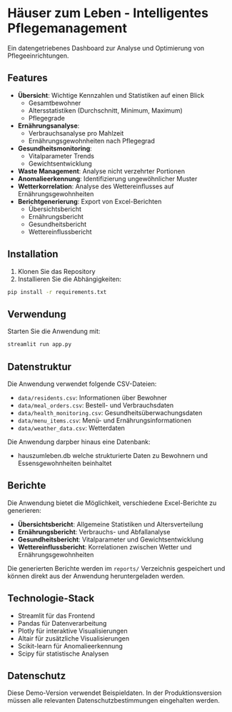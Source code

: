 # Häuser zum Leben - Intelligentes Pflegemanagement

Ein datengetriebenes Dashboard zur Analyse und Optimierung von Pflegeeinrichtungen.

## Features

- **Übersicht**: Wichtige Kennzahlen und Statistiken auf einen Blick
  - Gesamtbewohner
  - Altersstatistiken (Durchschnitt, Minimum, Maximum)
  - Pflegegrade
- **Ernährungsanalyse**: 
  - Verbrauchsanalyse pro Mahlzeit
  - Ernährungsgewohnheiten nach Pflegegrad
- **Gesundheitsmonitoring**:
  - Vitalparameter Trends
  - Gewichtsentwicklung
- **Waste Management**: Analyse nicht verzehrter Portionen
- **Anomalieerkennung**: Identifizierung ungewöhnlicher Muster
- **Wetterkorrelation**: Analyse des Wettereinflusses auf Ernährungsgewohnheiten
- **Berichtgenerierung**: Export von Excel-Berichten
  - Übersichtsbericht
  - Ernährungsbericht
  - Gesundheitsbericht
  - Wettereinflussbericht

## Installation

1. Klonen Sie das Repository
2. Installieren Sie die Abhängigkeiten:
```bash
pip install -r requirements.txt
```

## Verwendung

Starten Sie die Anwendung mit:
```bash
streamlit run app.py
```

## Datenstruktur

Die Anwendung verwendet folgende CSV-Dateien:
- `data/residents.csv`: Informationen über Bewohner
- `data/meal_orders.csv`: Bestell- und Verbrauchsdaten
- `data/health_monitoring.csv`: Gesundheitsüberwachungsdaten
- `data/menu_items.csv`: Menü- und Ernährungsinformationen
- `data/weather_data.csv`: Wetterdaten

Die Anwendung darpber hinaus eine Datenbank:
- hauszumleben.db welche strukturierte Daten zu Bewohnern und Essensgewohnheiten beinhaltet

## Berichte

Die Anwendung bietet die Möglichkeit, verschiedene Excel-Berichte zu generieren:
- **Übersichtsbericht**: Allgemeine Statistiken und Altersverteilung
- **Ernährungsbericht**: Verbrauchs- und Abfallanalyse
- **Gesundheitsbericht**: Vitalparameter und Gewichtsentwicklung
- **Wettereinflussbericht**: Korrelationen zwischen Wetter und Ernährungsgewohnheiten

Die generierten Berichte werden im `reports/` Verzeichnis gespeichert und können direkt aus der Anwendung heruntergeladen werden.

## Technologie-Stack

- Streamlit für das Frontend
- Pandas für Datenverarbeitung
- Plotly für interaktive Visualisierungen
- Altair für zusätzliche Visualisierungen
- Scikit-learn für Anomalieerkennung
- Scipy für statistische Analysen

## Datenschutz

Diese Demo-Version verwendet Beispieldaten. In der Produktionsversion müssen alle relevanten Datenschutzbestimmungen eingehalten werden.
